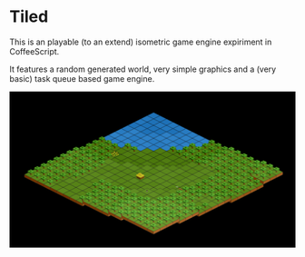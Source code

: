 # Tiled

This is an playable (to an extend) isometric game engine expiriment in CoffeeScript.

It features a random generated world, very simple graphics and a (very basic) task queue based game engine.

![Screenshot](https://raw.githubusercontent.com/whouweling/tiled/master/screenshot.png "Screenshot")





